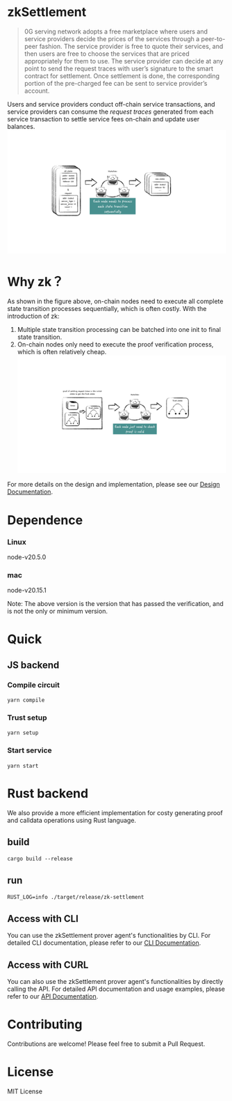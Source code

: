 # zkSettlement
> 0G serving network adopts a free marketplace where users and service providers decide the prices of the services through a peer-to-peer fashion. The service provider is free to quote their services, and then users are free to choose the services that are priced appropriately for them to use.
> The service provider can decide at any point to send the request traces with user’s signature to the smart contract for settlement. Once settlement is done, the corresponding portion of the pre-charged fee can be sent to service provider’s account. 

Users and service providers conduct off-chain service transactions, and service providers can consume the _request traces_ generated from each service transaction to settle service fees on-chain and update user balances.
![image.png](./doc/images/‎0G%20zkSettlement.‎001.png)

# Why zk？
As shown in the figure above, on-chain nodes need to execute all complete state transition processes sequentially, which is often costly. With the introduction of zk:

1. Multiple state transition processing can be batched into one init to final state transition.
2. On-chain nodes only need to execute the proof verification process, which is often relatively cheap.![image.png](./doc/images/‎0G%20zkSettlement.‎002.png)

For more details on the design and implementation, please see our [Design Documentation](./doc/DESIGN.md).

# Dependence
### Linux
node-v20.5.0
### mac
node-v20.15.1

Note: The above version is the version that has passed the verification, and is not the only or minimum version.
# Quick
## JS backend
### Compile circuit
```shell
yarn compile
```
### Trust setup
```shell
yarn setup
```

### Start service
```shell
yarn start
```

# Rust backend
We also provide a more efficient implementation for costy generating proof and calldata operations using Rust language. 
## build
```shell
cargo build --release
```
## run 
```shell
RUST_LOG=info ./target/release/zk-settlement
```

## Access with CLI
You can use the zkSettlement prover agent's functionalities by CLI.
For detailed CLI documentation, please refer to our [CLI Documentation](./doc/CLI.md).

## Access with CURL
You can also use the zkSettlement prover agent's functionalities by directly calling the API.
For detailed API documentation and usage examples, please refer to our [API Documentation](./doc/API.md).

# Contributing
Contributions are welcome! Please feel free to submit a Pull Request.

# License
MIT License